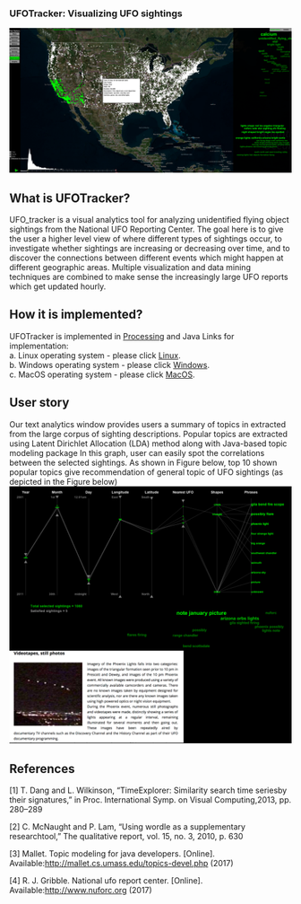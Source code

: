 ### UFOTracker: Visualizing UFO sightings
![ScreenShot](https://github.com/iDataVisualizationLab/UFO/blob/master/images/maingit.png)

## What is UFOTracker?
UFO_tracker is a visual analytics tool for analyzing unidentified flying object sightings from the National UFO Reporting Center. The goal here is to give the user a higher level view of where different types of sightings occur, to investigate whether sightings are increasing or decreasing over time, and to discover the connections between different events which might happen at different geographic areas. Multiple visualization and data mining techniques are combined to make sense the increasingly large UFO reports which get updated hourly.  

## How it is implemented? 
UFOTracker is implemented in [Processing](http://processing.org) and Java 
Links for implementation: <br>
a. Linux operating system - please click [Linux](http://myweb.ttu.edu/vinhtngu/UFO/application.linux.zip).</br>
b. Windows operating system - please click [Windows](http://myweb.ttu.edu/vinhtngu/UFO/application.windows.zip).</br>
c. MacOS operating system - please click [MacOS](http://myweb.ttu.edu/vinhtngu/UFO/applicationMac.zip).
 
## User story
Our text analytics window provides users a summary of topics in extracted from the large corpus of sighting descriptions. Popular topics are extracted using Latent Dirichlet Allocation (LDA) method along with Java-based topic modeling package
In this graph, user can easily  spot the  correlations  between  the  selected  sightings. As shown in Figure below, top 10 shown popular topics give recommendation of general topic of UFO sightings (as depicted in the Figure below)
![Everything Is AWESOME](https://github.com/iDataVisualizationLab/UFO/blob/master/images/AZ.png)


## References
[1] T. Dang and L. Wilkinson, “TimeExplorer: Similarity search time seriesby their signatures,” in Proc. International Symp. on Visual Computing,2013, pp. 280–289

[2] C. McNaught and P. Lam, “Using wordle as a supplementary researchtool,” The qualitative report, vol. 15, no. 3, 2010, p. 630

[3] Mallet.   Topic   modeling   for   java   developers.   [Online].   Available:http://mallet.cs.umass.edu/topics-devel.php (2017)

[4] R.   J.   Gribble.   National   ufo   report   center.   [Online].   Available:http://www.nuforc.org (2017)
